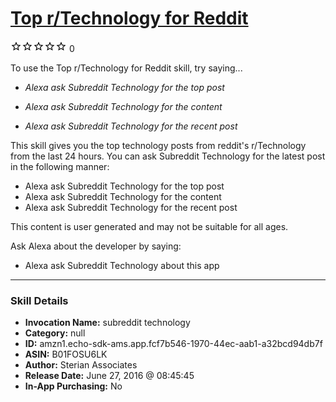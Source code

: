 # [Top r/Technology for Reddit](http://alexa.amazon.com/#skills/amzn1.echo-sdk-ams.app.fcf7b546-1970-44ec-aab1-a32bcd94db7f)
![0 stars](../../images/ic_star_border_black_18dp_1x.png)![0 stars](../../images/ic_star_border_black_18dp_1x.png)![0 stars](../../images/ic_star_border_black_18dp_1x.png)![0 stars](../../images/ic_star_border_black_18dp_1x.png)![0 stars](../../images/ic_star_border_black_18dp_1x.png) 0

To use the Top r/Technology for Reddit skill, try saying...

* *Alexa ask Subreddit Technology for the top post*

* *Alexa ask Subreddit Technology for the content*

* *Alexa ask Subreddit Technology for the recent post*

This skill gives you the top technology posts from reddit's r/Technology from the last 24 hours. You can ask Subreddit Technology for the latest post in the following manner:

- Alexa ask Subreddit Technology for the top post
- Alexa ask Subreddit Technology for the content
- Alexa ask Subreddit Technology for the recent post

This content is user generated and may not be suitable for all ages.

Ask Alexa about the developer by saying:

- Alexa ask Subreddit Technology about this app

***

### Skill Details

* **Invocation Name:** subreddit technology
* **Category:** null
* **ID:** amzn1.echo-sdk-ams.app.fcf7b546-1970-44ec-aab1-a32bcd94db7f
* **ASIN:** B01FOSU6LK
* **Author:** Sterian Associates
* **Release Date:** June 27, 2016 @ 08:45:45
* **In-App Purchasing:** No
